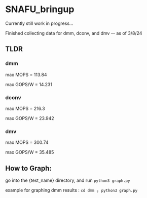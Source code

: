 # SNAFU_bringup

Currently still work in progress...

Finished collecting data for dmm, dconv, and dmv -- as of 3/8/24

## TLDR
### dmm
max MOPS = 113.84

max GOPS/W = 14.231

### dconv
max MOPS = 216.3

max GOPS/W = 23.942

### dmv
max MOPS = 300.74

max GOPS/W = 35.485

## How to Graph:
go into the {test_name} directory, and run 
`python3 graph.py`

example for graphing dmm results : `cd dmm ; python3 graph.py`
